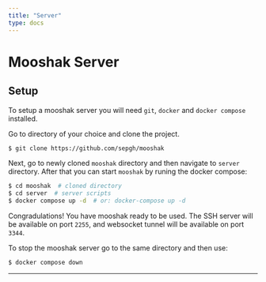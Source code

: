 ```yaml
---
title: "Server"
type: docs
---
```


# Mooshak Server


## Setup

To setup a mooshak server you will need `git`, `docker` and `docker compose` installed.


Go to directory of your choice and clone the project.

```bash
$ git clone https://github.com/sepgh/mooshak
```

Next, go to newly cloned `mooshak` directory and then navigate to `server` directory. After that you can start `mooshak` by runing the docker compose:

```bash
$ cd mooshak  # cloned directory
$ cd server  # server scripts
$ docker compose up -d  # or: docker-compose up -d
```

Congradulations! You have mooshak ready to be used. The SSH server will be available on port `2255`, and websocket tunnel will be available on port `3344`.

To stop the mooshak server go to the same directory and then use:

```bash
$ docker compose down
```

---



